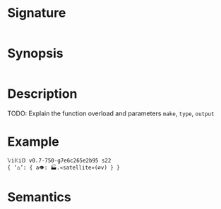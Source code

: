 # Signature
```vikid-signature
```

# Synopsis
```vikid-synopsis
```

# Description
TODO: Explain the function overload and parameters `make`, `type`, `output`

# Example
```vikid-script
𝕍i𝕂i𝔻 v0.7-750-g7e6c265e2b95 s22
{ ‘⌂’: { a👁: 🏭.«satellite»(∅v) } }
```




# Semantics
